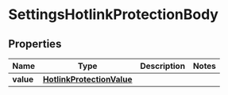 # SettingsHotlinkProtectionBody

## Properties
Name | Type | Description | Notes
------------ | ------------- | ------------- | -------------
**value** | [**HotlinkProtectionValue**](HotlinkProtectionValue.md) |  | 
